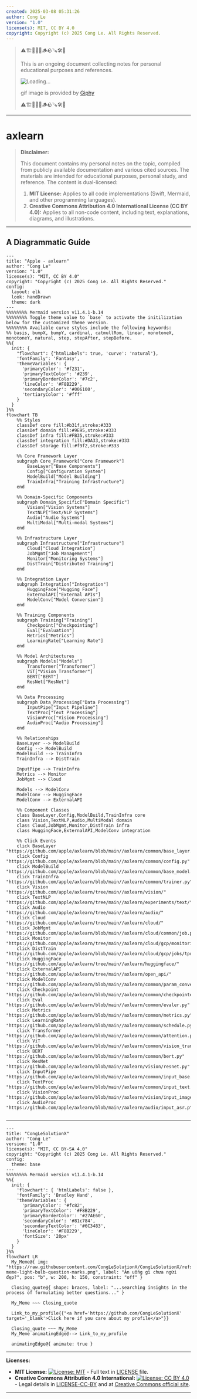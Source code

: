 ```yaml
---
created: 2025-03-08 05:31:26
author: Cong Le
version: "1.0"
license(s): MIT, CC BY 4.0
copyright: Copyright (c) 2025 Cong Le. All Rights Reserved.
---
```


> ⚠️🏗️🚧🦺🧱🪵🪨🪚🛠️👷
> 
> This is an ongoing document collecting notes for personal educational purposes and references. 
> 
> ![Loading...](https://media3.giphy.com/media/v1.Y2lkPTc5MGI3NjExM2thOWJjbXFpazVwbm9lM2xieDdhYmx4aGlsbzBrN2NidmZpaDBhcSZlcD12MV9pbnRlcm5hbF9naWZfYnlfaWQmY3Q9Zw/bfrlODgSLqXxS/giphy.gif)
> 
> gif image is provided by [Giphy](https://giphy.com)
> 
> ⚠️🏗️🚧🦺🧱🪵🪨🪚🛠️👷

----


# axlearn
> **Disclaimer:**
>
> This document contains my personal notes on the topic,
> compiled from publicly available documentation and various cited sources.
> The materials are intended for educational purposes, personal study, and reference.
> The content is dual-licensed:
> 1. **MIT License:** Applies to all code implementations (Swift, Mermaid, and other programming languages).
> 2. **Creative Commons Attribution 4.0 International License (CC BY 4.0):** Applies to all non-code content, including text, explanations, diagrams, and illustrations.
---


## A Diagrammatic Guide 




```mermaid
---
title: "Apple - axlearn"
author: "Cong Le"
version: "1.0"
license(s): "MIT, CC BY 4.0"
copyright: "Copyright (c) 2025 Cong Le. All Rights Reserved."
config:
  layout: elk
  look: handDrawn
  theme: dark
---
%%%%%%%% Mermaid version v11.4.1-b.14
%%%%%%%% Toggle theme value to `base` to activate the initilization below for the customized theme version.
%%%%%%%% Available curve styles include the following keywords:
%% basis, bumpX, bumpY, cardinal, catmullRom, linear, monotoneX, monotoneY, natural, step, stepAfter, stepBefore.
%%{
  init: {
    "flowchart": {"htmlLabels": true, 'curve': 'natural'},
    'fontFamily': 'Fantasy',
    'themeVariables': {
      'primaryColor': '#f231',
      'primaryTextColor': '#239',
      'primaryBorderColor': '#7c2',
      'lineColor': '#F8B229',
      'secondaryColor': '#006100',
      'tertiaryColor': '#fff'
    }
  }
}%%
flowchart TB
    %% Styles
    classDef core fill:#b31f,stroke:#333
    classDef domain fill:#9E95,stroke:#333
    classDef infra fill:#FB35,stroke:#333
    classDef integration fill:#DA33,stroke:#333
    classDef storage fill:#f9f2,stroke:#333
    
    %% Core Framework Layer
    subgraph Core_Framework["Core Framework"]
        BaseLayer["Base Components"]
        Config["Configuration System"]
        ModelBuild["Model Building"]
        TrainInfra["Training Infrastructure"]
    end
    
    %% Domain-Specific Components
    subgraph Domain_Specific["Domain Specific"]
        Vision["Vision Systems"]
        TextNLP["Text/NLP Systems"]
        Audio["Audio Systems"]
        MultiModal["Multi-modal Systems"]
    end
    
    %% Infrastructure Layer
    subgraph Infrastructure["Infrastructure"]
        Cloud["Cloud Integration"]
        JobMgmt["Job Management"]
        Monitor["Monitoring Systems"]
        DistTrain["Distributed Training"]
    end
    
    %% Integration Layer
    subgraph Integration["Integration"]
        HuggingFace["Hugging Face"]
        ExternalAPI["External APIs"]
        ModelConv["Model Conversion"]
    end
    
    %% Training Components
    subgraph Training["Training"]
        Checkpoint["Checkpointing"]
        Eval["Evaluation"]
        Metrics["Metrics"]
        LearningRate["Learning Rate"]
    end
    
    %% Model Architectures
    subgraph Models["Models"]
        Transformer["Transformer"]
        ViT["Vision Transformer"]
        BERT["BERT"]
        ResNet["ResNet"]
    end
    
    %% Data Processing
    subgraph Data_Processing["Data Processing"]
        InputPipe["Input Pipeline"]
        TextProc["Text Processing"]
        VisionProc["Vision Processing"]
        AudioProc["Audio Processing"]
    end
    
    %% Relationships
    BaseLayer --> ModelBuild
    Config --> ModelBuild
    ModelBuild --> TrainInfra
    TrainInfra --> DistTrain
    
    InputPipe --> TrainInfra
    Metrics --> Monitor
    JobMgmt --> Cloud
    
    Models --> ModelConv
    ModelConv --> HuggingFace
    ModelConv --> ExternalAPI
    
    %% Component Classes
    class BaseLayer,Config,ModelBuild,TrainInfra core
    class Vision,TextNLP,Audio,MultiModal domain
    class Cloud,JobMgmt,Monitor,DistTrain infra
    class HuggingFace,ExternalAPI,ModelConv integration
    
    %% Click Events
    click BaseLayer "https://github.com/apple/axlearn/blob/main//axlearn/common/base_layer.py"
    click Config "https://github.com/apple/axlearn/blob/main//axlearn/common/config.py"
    click ModelBuild "https://github.com/apple/axlearn/blob/main//axlearn/common/base_model.py"
    click TrainInfra "https://github.com/apple/axlearn/blob/main//axlearn/common/trainer.py"
    click Vision "https://github.com/apple/axlearn/tree/main//axlearn/vision/"
    click TextNLP "https://github.com/apple/axlearn/tree/main//axlearn/experiments/text/"
    click Audio "https://github.com/apple/axlearn/tree/main//axlearn/audio/"
    click Cloud "https://github.com/apple/axlearn/tree/main//axlearn/cloud/"
    click JobMgmt "https://github.com/apple/axlearn/blob/main//axlearn/cloud/common/job.py"
    click Monitor "https://github.com/apple/axlearn/tree/main//axlearn/cloud/gcp/monitoring/"
    click DistTrain "https://github.com/apple/axlearn/blob/main//axlearn/cloud/gcp/jobs/tpu_runner.py"
    click HuggingFace "https://github.com/apple/axlearn/tree/main//axlearn/huggingface/"
    click ExternalAPI "https://github.com/apple/axlearn/tree/main//axlearn/open_api/"
    click ModelConv "https://github.com/apple/axlearn/blob/main//axlearn/common/param_converter.py"
    click Checkpoint "https://github.com/apple/axlearn/blob/main//axlearn/common/checkpointer.py"
    click Eval "https://github.com/apple/axlearn/blob/main//axlearn/common/evaler.py"
    click Metrics "https://github.com/apple/axlearn/blob/main//axlearn/common/metrics.py"
    click LearningRate "https://github.com/apple/axlearn/blob/main//axlearn/common/schedule.py"
    click Transformer "https://github.com/apple/axlearn/blob/main//axlearn/common/attention.py"
    click ViT "https://github.com/apple/axlearn/blob/main//axlearn/common/vision_transformer.py"
    click BERT "https://github.com/apple/axlearn/blob/main//axlearn/common/bert.py"
    click ResNet "https://github.com/apple/axlearn/blob/main//axlearn/vision/resnet.py"
    click InputPipe "https://github.com/apple/axlearn/blob/main//axlearn/common/input_base.py"
    click TextProc "https://github.com/apple/axlearn/blob/main//axlearn/common/input_text.py"
    click VisionProc "https://github.com/apple/axlearn/blob/main//axlearn/vision/input_image.py"
    click AudioProc "https://github.com/apple/axlearn/blob/main//axlearn/audio/input_asr.p"
    
```


---

<!-- 
```mermaid
%% Current Mermaid version
info
```  -->


```mermaid
---
title: "CongLeSolutionX"
author: "Cong Le"
version: "1.0"
license(s): "MIT, CC BY-SA 4.0"
copyright: "Copyright (c) 2025 Cong Le. All Rights Reserved."
config:
  theme: base
---
%%%%%%%% Mermaid version v11.4.1-b.14
%%{
  init: {
    'flowchart': { 'htmlLabels': false },
    'fontFamily': 'Bradley Hand',
    'themeVariables': {
      'primaryColor': '#fc82',
      'primaryTextColor': '#F8B229',
      'primaryBorderColor': '#27AE60',
      'secondaryColor': '#81c784',
      'secondaryTextColor': '#6C3483',
      'lineColor': '#F8B229',
      'fontSize': '20px'
    }
  }
}%%
flowchart LR
  My_Meme@{ img: "https://raw.githubusercontent.com/CongLeSolutionX/CongLeSolutionX/refs/heads/main/assets/images/My-meme-light-bulb-question-marks.png", label: "Ăn uống gì chưa ngừi đẹp?", pos: "b", w: 200, h: 150, constraint: "off" }

  Closing_quote@{ shape: braces, label: "...searching insights in the process of formulating better questions..." }
    
  My_Meme ~~~ Closing_quote
    
  Link_to_my_profile{{"<a href='https://github.com/CongLeSolutionX' target='_blank'>Click here if you care about my profile</a>"}}

  Closing_quote ~~~ My_Meme
  My_Meme animatingEdge@--> Link_to_my_profile
  
  animatingEdge@{ animate: true }

```




---
**Licenses:**

- **MIT License:**  [![License: MIT](https://img.shields.io/badge/License-MIT-yellow.svg)](LICENSE) - Full text in [LICENSE](LICENSE) file.
- **Creative Commons Attribution 4.0 International:** [![License: CC BY 4.0](https://licensebuttons.net/l/by/4.0/88x31.png)](LICENSE-CC-BY) - Legal details in [LICENSE-CC-BY](LICENSE-CC-BY) and at [Creative Commons official site](http://creativecommons.org/licenses/by/4.0/).

---
